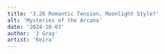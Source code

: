 ```yaml
---
title: '3.26 Romantic Tension, Moonlight Style?'
alt: 'Mysteries of the Arcana'
date: '2024-10-03'
author: 'J Gray'
artist: 'Keira'
---
```

